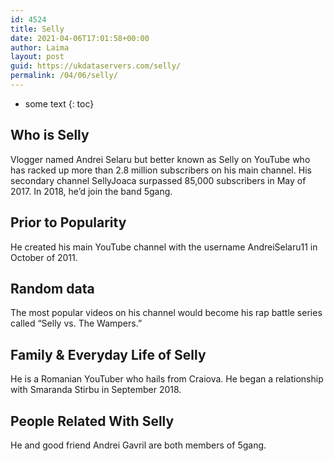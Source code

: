 ```yaml
---
id: 4524
title: Selly
date: 2021-04-06T17:01:58+00:00
author: Laima
layout: post
guid: https://ukdataservers.com/selly/
permalink: /04/06/selly/
---
```


* some text
{: toc}


## Who is Selly
                  
                  
                  
Vlogger named Andrei Selaru but better known as Selly on YouTube who has racked up more than 2.8 million subscribers on his main channel. His secondary channel SellyJoaca surpassed 85,000 subscribers in May of 2017. In 2018, he&#8217;d join the band 5gang.
                  
              
            
              
            
                
                
                
## Prior to Popularity
                  
                  
                  
He created his main YouTube channel with the username AndreiSelaru11 in October of 2011.
                  
              
            
              
            
                
                
                
## Random data
                  
                  
                  
The most popular videos on his channel would become his rap battle series called &#8220;Selly vs. The Wampers.&#8221;
                  
              
            
              
            
                
                
                
## Family & Everyday Life of Selly
                  
                  
                  
He is a Romanian YouTuber who hails from Craiova. He began a relationship with Smaranda Stirbu in September 2018.
                  
              
            
              
            
                
                
                
## People Related With Selly
                  
                  
                  
He and good friend Andrei Gavril are both members of 5gang.
                  
              
            
              
            
                
              
            
              
              
            
            
              
            
          
          
          
